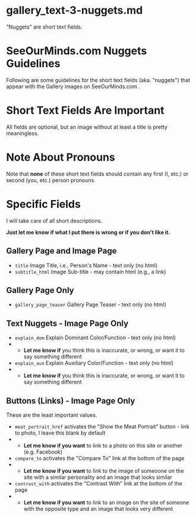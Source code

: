
# gallery_text-3-nuggets.md

"Nuggets" are short text fields.

# SeeOurMinds.com Nuggets Guidelines

Following are some guidelines for the short text fields (aka. "nuggets") that appear with the Gallery images on SeeOurMinds.com .

# Short Text Fields Are Important

All fields are optional, but an image without at least a title is pretty meaningless.

# Note About Pronouns

Note that **none** of these short text fields should contain any first (I, etc.) or second (you, etc.) person pronouns.

# Specific Fields

I will take care of all short descriptions.

**Just let me know if what I put there is wrong or if you don't like it.**

## Gallery Page and Image Page

- `title` Image Title, i.e., Person's Name - text only (no html)
- `subtitle_html` Image Sub-title - may contain html (e.g., a link)

## Gallery Page Only

- `gallery_page_teaser` Gallery Page Teaser - text only (no html)

## Text Nuggets - Image Page Only

- `explain_dom` Explain Dominant Color/Function - text only (no html)
- - **Let me know if** you think this is inaccurate, or wrong, or want it to say something different
- `explain_aux` Explain Auxiliary Color/Function - text only (no html)
- - **Let me know if** you think this is inaccurate, or wrong, or want it to say something different

## Buttons (Links) - Image Page Only

These are the least important values.

- `meat_portrait_href` activates the "Show the Meat Portrait" button - link to photo, I leave this blank by default
- - **Let me know if you want** to link to a photo on this site or another (e.g. Facebook)
- `compare_to` activates the "Compare To" link at the bottom of the page
- - **Let me know if you want** to link to the image of someoone on the site with a similar personality and an image that looks similar
- `contrast_with` activates the "Contrast With" link at the bottom of the page
- - **Let me know if you want** to link to an image on the site of someone with the opposite type and an image that looks very different

